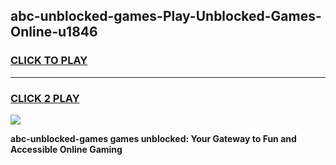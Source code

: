 
## abc-unblocked-games-Play-Unblocked-Games-Online-u1846
<h3>
<a href="https://premium76.site?title=abc-unblocked-games&ref=24A">CLICK TO PLAY</a></h3>
<hr>

<h3>
<a href="https://premium76.site?title=abc-unblocked-games&ref=24A">CLICK 2 PLAY</a>
  
</h3>

<a href="https://premium76.site?title=abc-unblocked-games&ref=24A"><img src="https://clearcache.store/games.png"></a>


**abc-unblocked-games games unblocked: Your Gateway to Fun and Accessible Online Gaming**
